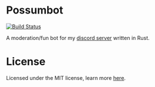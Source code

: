 # Possumbot

[![Build Status](https://dev.azure.com/natryte/possumbot/_apis/build/status/natryte.possumbot?branchName=master)](https://dev.azure.com/natryte/possumbot/_build/latest?definitionId=1&branchName=master)

A moderation/fun bot for my [discord server](https://discord.gg/sRXwJCX) written in Rust.

# License

Licensed under the MIT license, learn more [here](/LICENSE).

